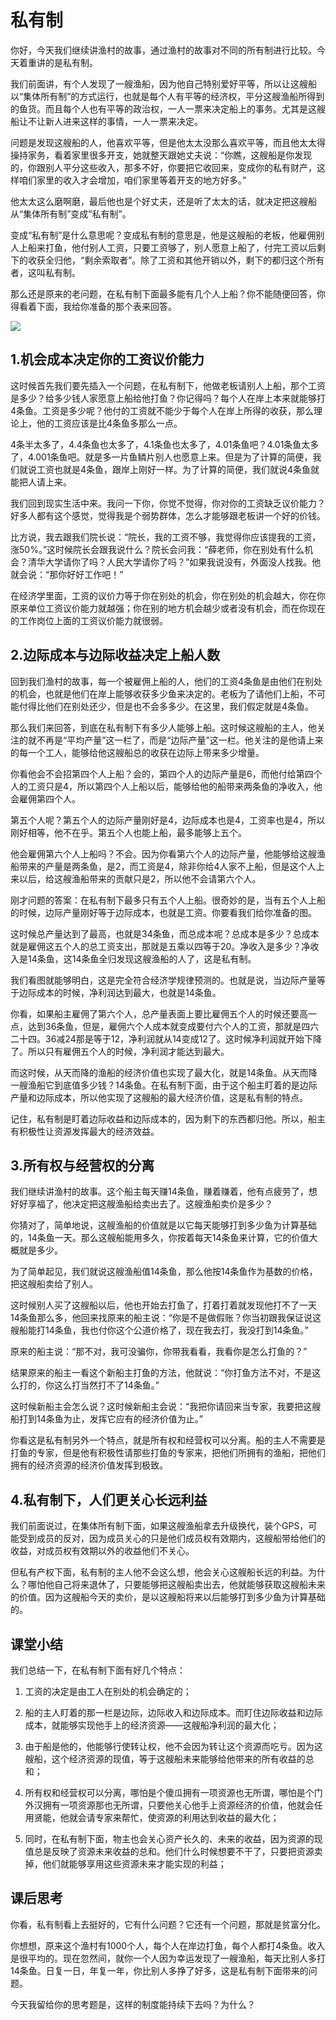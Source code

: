 # 私有制
你好，今天我们继续讲渔村的故事，通过渔村的故事对不同的所有制进行比较。今天着重讲的是私有制。

我们前面讲，有个人发现了一艘渔船，因为他自己特别爱好平等，所以让这艘船以“集体所有制”的方式运行，也就是每个人有平等的经济权，平分这艘渔船所得到的鱼货。而且每个人也有平等的政治权，一人一票来决定船上的事务。尤其是这艘船让不让新人进来这样的事情，一人一票来决定。

问题是发现这艘船的人，他喜欢平等，但是他太太没那么喜欢平等，而且他太太得操持家务，看着家里很多开支，她就整天跟她丈夫说：“你瞧，这艘船是你发现的，你跟别人平分这些收入，那多不好，你要把它收回来，变成你的私有财产，这样咱们家里的收入才会增加，咱们家里等着开支的地方好多。”

他太太这么磨啊磨，最后他也是个好丈夫，还是听了太太的话，就决定把这艘船从“集体所有制”变成“私有制”。

变成“私有制”是什么意思呢？变成私有制的意思是，他是这艘船的老板，他雇佣别人上船来打鱼，他付别人工资，只要工资够了，别人愿意上船了，付完工资以后剩下的收获全归他，“剩余索取者”。除了工资和其他开销以外，剩下的都归这个所有者，这叫私有制。

那么还是原来的老问题，在私有制下面最多能有几个人上船？你不能随便回答，你得看着下面，我给你准备的那个表来回答。

![](https://raw.githubusercontent.com/dalong0514/selfstudy/master/图片链接库/薛兆丰/1701.jpg)

## 1.机会成本决定你的工资议价能力
这时候首先我们要先插入一个问题，在私有制下，他做老板请别人上船，那个工资是多少？给多少钱人家愿意上船给他打鱼？你记得吗？每个人在岸上本来就能够打4条鱼。工资是多少呢？他付的工资就不能少于每个人在岸上所得的收获，那么理论上，他的工资应该是比4条鱼多那么一点。

4条半太多了，4.4条鱼也太多了，4.1条鱼也太多了，4.01条鱼吧？4.01条鱼太多了，4.001条鱼吧。就是多一片鱼鳞片别人也愿意上来。但是为了计算的简便，我们就说工资也就是4条鱼，跟岸上刚好一样。为了计算的简便，我们就说4条鱼就能把人请上来。

我们回到现实生活中来。我问一下你，你觉不觉得，你对你的工资缺乏议价能力？好多人都有这个感觉，觉得我是个弱势群体，怎么才能够跟老板讲一个好的价钱。

比方说，我去跟我们院长说：“院长，我的工资不够，我觉得你应该提我的工资，涨50%。”这时候院长会跟我说什么？院长会问我：“薛老师，你在别处有什么机会？清华大学请你了吗？人民大学请你了吗？”如果我说没有，外面没人找我。他就会说：“那你好好工作吧！”

在经济学里面，工资的议价力等于你在别处的机会，你在别处的机会越大，你在你原来单位工资议价能力就越强；你在别的地方机会越少或者没有机会，而在你现在的工作岗位上面的工资议价能力就很弱。

## 2.边际成本与边际收益决定上船人数
回到我们渔村的故事，每一个被雇佣上船的人，他们的工资4条鱼是由他们在别处的机会，也就是他们在岸上能够收获多少鱼来决定的。老板为了请他们上船，不可能付得比他们在别处还少，但是也不会多多少。在这里，我们假定就是4条鱼。

那么我们来回答，到底在私有制下有多少人能够上船。这时候这艘船的主人，他关注的就不再是“平均产量”这一栏了，而是“边际产量”这一栏。他关注的是他请上来的每一个工人，能够给他这艘船总的收获在边际上带来多少增量。

你看他会不会招第四个人上船？会的，第四个人的边际产量是6，而他付给第四个人的工资只是4，所以第四个人上船以后，能够给他的船带来两条鱼的净收入，他会雇佣第四个人。

第五个人呢？第五个人的边际产量刚好是4，边际成本也是4，工资率也是4，所以刚好相等，他不在乎。第五个人也能上船，最多能够上五个。

他会雇佣第六个人上船吗？不会。因为你看第六个人的边际产量，他能够给这艘渔船带来的产量是两条鱼，是2，而工资是4，除非你给4人家不上船，但是这个人上来以后，给这艘渔船带来的贡献只是2，所以他不会请第六个人。

刚才问题的答案：在私有制下最多只有五个人上船。很奇妙的是，当有五个人上船的时候，边际产量刚好等于边际成本，也就是工资。你要看我们给你准备的图。

这时候总产量达到了最高，也就是34条鱼，而总成本呢？总成本是多少？总成本就是雇佣这五个人的总工资支出，那就是五乘以四等于20。净收入是多少？净收入是14条鱼，这14条鱼全归发现这艘渔船的人了，这是私有制。

我们看图就能够明白，这是完全符合经济学规律预测的。也就是说，当边际产量等于边际成本的时候，净利润达到最大，也就是14条鱼。

你看，如果船主雇佣了第六个人，总产量表面上要比雇佣五个人的时候还要高一点，达到36条鱼，但是，雇佣六个人成本就变成要付六个人的工资，那就是四六二十四。36减24那是等于12，净利润就从14变成12了。这时候净利润就开始下降了。所以只有雇佣五个人的时候，净利润才能达到最大。

而这时候，从天而降的渔船的经济价值也实现了最大化，就是14条鱼。从天而降一艘渔船它到底值多少钱？14条鱼。在私有制下面，由于这个船主盯着的是边际产量和边际成本，所以他实现了这艘船的最大经济价值，这是私有制的特点。

记住，私有制是盯着边际收益和边际成本的，因为剩下的东西都归他。所以，船主有积极性让资源发挥最大的经济效益。

## 3.所有权与经营权的分离
我们继续讲渔村的故事。这个船主每天赚14条鱼，赚着赚着，他有点疲劳了，想好好享福了，他决定把这艘渔船给卖出去了。这艘渔船卖价是多少？

你猜对了，简单地说，这艘渔船的价值就是以它每天能够打到多少鱼为计算基础的，14条鱼一天。那么这艘船能用多久，你按着每天14条鱼来计算，它的价值大概就是多少。

为了简单起见，我们就说这艘渔船值14条鱼，那么他按14条鱼作为基数的价格，把这艘船卖给了别人。

这时候别人买了这艘船以后，他也开始去打鱼了，打着打着就发现他打不了一天14条鱼那么多，他回来找原来的船主说：“你是不是做假账？你当初跟我保证说这艘船能打14条鱼，我也付你这个公道价格了，现在我去打，我没打到14条鱼。”

原来的船主说：“那不对，我可没骗你，你带我看看，我看你是怎么打鱼的？”

结果原来的船主一看这个新船主打鱼的方法，他就说：“你打鱼方法不对，不是这么打的，你这么打当然打不了14条鱼。”

这时候新船主会怎么说？这时候新船主会说：“我把你请回来当专家，我要把这艘船打到14条鱼为止，发挥它应有的经济价值为止。”

你看这是私有制另外一个特点，就是所有权和经营权可以分离。船的主人不需要是打鱼的专家，但是他有积极性请那些打鱼的专家来，把他们所拥有的渔船，把他们拥有的经济资源的经济价值发挥到极致。

## 4.私有制下，人们更关心长远利益
我们前面说过，在集体所有制下面，如果这艘渔船拿去升级换代，装个GPS，可能受到成员的反对，因为成员关心的只是他们成员权有效期内，这艘船带给他们的收益，对成员权有效期以外的收益他们不关心。

但私有产权下面，私有制的主人他不会这么想，他会关心这艘船长远的利益。为什么？哪怕他自己将来退休了，只要能够把这艘船卖出去，他就能够获取这艘船未来的价值。因为这艘船今天的卖价，是以这艘船将来以后能够打到多少鱼为计算基础的。

## 课堂小结
我们总结一下，在私有制下面有好几个特点：

1. 工资的决定是由工人在别处的机会确定的；

2. 船的主人盯着的那一栏是边际，边际收入和边际成本。而盯住边际收益和边际成本，就能够实现他手上的经济资源——这艘船净利润的最大化；

3. 由于船是他的，他能够行使转让权，他不会因为转让这个资源而吃亏。因为这艘船，这个经济资源的现值，等于这艘船未来能够给他带来的所有收益的总和；

4. 所有权和经营权可以分离，哪怕是个傻瓜拥有一项资源也无所谓，哪怕是个门外汉拥有一项资源那也无所谓，只要他关心他手上资源经济的价值，他就会任用贤能，他就会请专家来帮忙，使资源的利用达到收益的最大化；

5. 同时，在私有制下面，物主也会关心资产长久的、未来的收益，因为资源的现值总是反映了资源未来收益的总和。他们什么时候想要不干了，只要把资源卖掉，他们就能够享用这些资源未来才能实现的利益；

## 课后思考
你看，私有制看上去挺好的，它有什么问题？它还有一个问题，那就是贫富分化。

你想想，原来这个渔村有1000个人，每个人在岸边打鱼，每个人都打4条鱼。收入是很平均的。现在忽然间，就你一个人因为幸运发现了一艘渔船，每天比别人多打14条鱼。日复一日，年复一年，你比别人多挣了好多，这是私有制下面带来的问题。

今天我留给你的思考题是，这样的制度能持续下去吗？为什么？